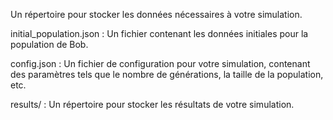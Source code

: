 Un répertoire pour stocker les données nécessaires à votre simulation.

initial_population.json : Un fichier contenant les données initiales pour la population de Bob.

config.json : Un fichier de configuration pour votre simulation, contenant des paramètres tels que le nombre de générations, la taille de la population, etc.

results/ : Un répertoire pour stocker les résultats de votre simulation.
